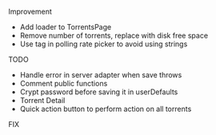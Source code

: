Improvement

-	Add loader to TorrentsPage
-	Remove number of torrents, replace with disk free space
-	Use tag in polling rate picker to avoid using strings

TODO

-	Handle error in server adapter when save throws
-	Comment public functions
-	Crypt password before saving it in userDefaults
-	Torrent Detail
-	Quick action button to perform action on all torrents

FIX
